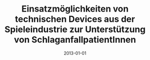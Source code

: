 ---
abstract: ''
authors:
- René Baranyi
- Nadja Lederer
- Rainer Willinger
- Dennis Matthias Binder
- Thomas Grechenig
date: '2013-01-01'
featured: false
links:
- name: Publik
  url: https://publik.tuwien.ac.at/showentry.php?ID=226054&lang=2
publication: Ergotherapie, 4 (2013), 13 - 16
publication_types:
- '2'
publishDate: '2013-01-01'
title: Einsatzmöglichkeiten von technischen Devices aus der Spieleindustrie zur Unterstützung
  von SchlaganfallpatientInnen
url_pdf: ''
---
